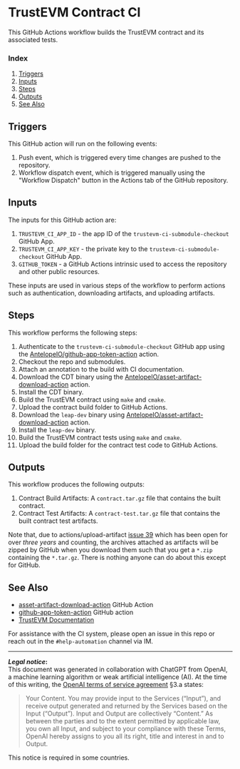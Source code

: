# TrustEVM Contract CI
This GitHub Actions workflow builds the TrustEVM contract and its associated tests.

### Index
1. [Triggers](#triggers)
1. [Inputs](#inputs)
1. [Steps](#steps)
1. [Outputs](#outputs)
1. [See Also](#see-also)

## Triggers
This GitHub action will run on the following events:
1. Push event, which is triggered every time changes are pushed to the repository.
1. Workflow dispatch event, which is triggered manually using the "Workflow Dispatch" button in the Actions tab of the GitHub repository.

## Inputs
The inputs for this GitHub action are:
1. `TRUSTEVM_CI_APP_ID` - the app ID of the `trustevm-ci-submodule-checkout` GitHub App.
1. `TRUSTEVM_CI_APP_KEY` - the private key to the `trustevm-ci-submodule-checkout` GitHub App.
1. `GITHUB_TOKEN` - a GitHub Actions intrinsic used to access the repository and other public resources.

These inputs are used in various steps of the workflow to perform actions such as authentication, downloading artifacts, and uploading artifacts.

## Steps
This workflow performs the following steps:
1. Authenticate to the `trustevm-ci-submodule-checkout` GitHub app using the [AntelopeIO/github-app-token-action](https://github.com/AntelopeIO/github-app-token-action) action.
1. Checkout the repo and submodules.
1. Attach an annotation to the build with CI documentation.
1. Download the CDT binary using the [AntelopeIO/asset-artifact-download-action](https://github.com/AntelopeIO/asset-artifact-download-action) action.
1. Install the CDT binary.
1. Build the TrustEVM contract using `make` and `cmake`.
1. Upload the contract build folder to GitHub Actions.
1. Download the `leap-dev` binary using [AntelopeIO/asset-artifact-download-action](https://github.com/AntelopeIO/asset-artifact-download-action) action.
1. Install the `leap-dev` binary.
1. Build the TrustEVM contract tests using `make` and `cmake`.
1. Upload the build folder for the contract test code to GitHub Actions.

## Outputs
This workflow produces the following outputs:
1. Contract Build Artifacts: A `contract.tar.gz` file that contains the built contract.
1. Contract Test Artifacts: A `contract-test.tar.gz` file that contains the built contract test artifacts.

Note that, due to actions/upload-artifact [issue 39](https://github.com/actions/upload-artifact/issues/39) which has been open for over _three years_ and counting, the archives attached as artifacts will be zipped by GitHub when you download them such that you get a `*.zip` containing the `*.tar.gz`. There is nothing anyone can do about this except for GitHub.

## See Also
- [asset-artifact-download-action](https://github.com/AntelopeIO/asset-artifact-download-action) GitHub Action
- [github-app-token-action](https://github.com/AntelopeIO/github-app-token-action) GitHub action
- [TrustEVM Documentation](../../README.md)

For assistance with the CI system, please open an issue in this repo or reach out in the `#help-automation` channel via IM.

***
**_Legal notice_:**  
This document was generated in collaboration with ChatGPT from OpenAI, a machine learning algorithm or weak artificial intelligence (AI). At the time of this writing, the [OpenAI terms of service agreement](https://openai.com/terms) §3.a states:
> Your Content. You may provide input to the Services (“Input”), and receive output generated and returned by the Services based on the Input (“Output”). Input and Output are collectively “Content.” As between the parties and to the extent permitted by applicable law, you own all Input, and subject to your compliance with these Terms, OpenAI hereby assigns to you all its right, title and interest in and to Output.

This notice is required in some countries.
